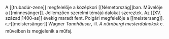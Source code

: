 A [[trubadúr-zene]] megfelelője a középkori [[Németország]]ban. Művelője a [[minnesänger]]. Jellemzően szerelmi témájú dalokat szereztek. Az [[XV. század|1400-as]] évekig maradt fent. 
Polgári megfelelője a [[meistersang]]. 👉[[meistersänger]]
Wagner *Tannhäuser*, ill. *A nürnbergi mesterdalnokok* c. műveiben is megjelenik a műfaj.